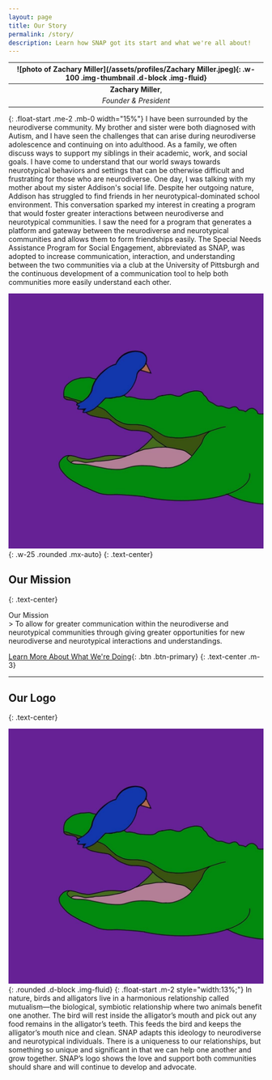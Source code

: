 ```yaml
---
layout: page
title: Our Story
permalink: /story/
description: Learn how SNAP got its start and what we're all about!
---
```

<section id="zach-story" markdown="1" class="mb-2">

| ![photo of Zachary Miller](/assets/profiles/Zachary Miller.jpeg){: .w-100 .img-thumbnail .d-block .img-fluid} |
| :-----------------------------------------------------------------------------------------------------------: |
|                                              **Zachary Miller**,                                              |
|                                             *Founder & President*                                             |
{: .float-start .me-2 .mb-0 width="15%"}
I have been surrounded by the neurodiverse community. My brother and sister were both diagnosed with Autism, and I have seen the challenges that can arise during neurodiverse adolescence and continuing on into adulthood. As a family, we often discuss ways to support my siblings in their academic, work, and social goals. I have come to understand that our world sways towards neurotypical behaviors and settings that can be otherwise difficult and frustrating for those who are neurodiverse. One day, I was talking with my mother about my sister Addison's social life. Despite her outgoing nature, Addison has struggled to find friends in her neurotypical-dominated school environment. This conversation sparked my interest in creating a program that would foster greater interactions between neurodiverse and neurotypical communities. I saw the need for a program that generates a platform and gateway between the neurodiverse and neurotypical communities and allows them to form friendships easily. The Special Needs Assistance Program for Social Engagement, abbreviated as SNAP, was adopted to increase communication, interaction, and understanding between the two communities via a club at the University of Pittsburgh and the continuous development of a communication tool to help both communities more easily understand each other. <br />

</section>

![SNAP Logo](/assets/square-logo.jpg){: .w-25 .rounded .mx-auto}
{: .text-center}

## Our Mission
{: .text-center}



<div class="card">
  <div class="card-header">Our Mission</div>
  <div class="card-body" markdown="1">
> To allow for greater communication within the neurodiverse and neurotypical communities through giving greater opportunities for new neurodiverse and neurotypical interactions and understandings.
  </div>
</div>
    

[Learn More About What We're Doing](/projects/){: .btn .btn-primary}
{: .text-center .m-3}

---

## Our Logo
{: .text-center} 

![SNAP Logo](/assets/square-logo.jpg){: .rounded .d-block .img-fluid}
{: .float-start .m-2 style="width:13%;"}
In nature, birds and alligators live in a harmonious relationship called mutualism—the biological, symbiotic relationship where two animals benefit one another. The bird will rest inside the alligator’s mouth and pick out any food remains in the alligator’s teeth. This feeds the bird and keeps the alligator’s mouth nice and clean. SNAP adapts this ideology to neurodiverse and neurotypical individuals. There is a uniqueness to our relationships, but something so unique and significant in that we can help one another and grow together. SNAP’s logo shows the love and support both communities should share and will continue to develop and advocate.